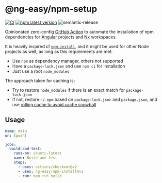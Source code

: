 # @ng-easy/npm-setup

[![CI](https://github.com/ng-easy/platform/actions/workflows/ci.yml/badge.svg)](https://github.com/ng-easy/npm-setup/actions/workflows/ci.yml) [![npm latest version](https://img.shields.io/npm/v/@ng-easy/npm-setup/latest.svg)](https://www.npmjs.com/package/@ng-easy/eslint-config) ![semantic-release](https://img.shields.io/badge/%20%20%F0%9F%93%A6%F0%9F%9A%80-semantic--release-e10079.svg)

Opinionated zero-config [GitHub Action](https://github.com/marketplace/actions/npm-setup) to automate the installation of npm dependencies for [Angular](https://angular.io/) projects and [Nx](https://nx.dev/) workspaces.

It is heavily inspired of [`npm-install`](https://github.com/bahmutov/npm-install), and it might be used for other Node projects as well, as long as this requirements are met:

- Use `npm` as dependency manager, others not supported
- Have a `package-lock.json` and use `npm ci` for installation
- Just use a root `node_modules`

The approach taken for caching is:

- Try to restore `node_modules` if there is an exact match for `package-lock.json`
- If not, restore `~/.npm` based on `package-lock.json` and `package.json`, and use [rolling cache to avoid cache snowball](https://glebbahmutov.com/blog/do-not-let-npm-cache-snowball/)

## Usage

```yml
name: main
on: [push]

jobs:
  build-and-test:
    runs-on: ubuntu-latest
    name: Build and test
    steps:
      - uses: actions/checkout@v2
      - uses: ng-easy/npm-install@v1
      - run: npm run build
```
